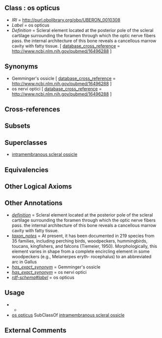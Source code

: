
## Class : os opticus

 * *IRI* = http://purl.obolibrary.org/obo/UBERON_0010308
 * *Label* = os opticus
 * *Definition* = Scleral element located at the posterior pole of the scleral cartilage surrounding the foramen through which the optic nerve fibers pass. the internal architecture of this bone reveals a cancellous marrow cavity with fatty tissue. [ [database_cross_reference](../../ef/oboInOwl#hasDbXref.md) = http://www.ncbi.nlm.nih.gov/pubmed/16496288 ]

## Synonyms

 * Gemminger's ossicle [ [database_cross_reference](../../ef/oboInOwl#hasDbXref.md) = http://www.ncbi.nlm.nih.gov/pubmed/16496288 ]
 * os nervi optici [ [database_cross_reference](../../ef/oboInOwl#hasDbXref.md) = http://www.ncbi.nlm.nih.gov/pubmed/16496288 ]

## Cross-references


## Subsets


## Superclasses

 * [intramembranous scleral ossicle](../../UBERON/98/UBERON_0010298.md)

## Equivalencies


## Other Logical Axioms


## Other Annotations

 * *[definition](../../IAO/15/IAO_0000115.md)* = Scleral element located at the posterior pole of the scleral cartilage surrounding the foramen through which the optic nerve fibers pass. the internal architecture of this bone reveals a cancellous marrow cavity with fatty tissue.
 * *[taxon_notes](../../UBPROP/08/UBPROP_0000008.md)* = At present, it has been documented in 219 species from 35 families, including perching birds, woodpeckers, hummingbirds, toucans, kingfishers, and falcons (Tiemeier, 1950). Morphologically, this element varies in shape from a complete encircling element in some woodpeckers (e.g., Melanerpes eryth- rocephalus) to an abbreviated arc in Gallus
 * *[has_exact_synonym](../../ym/oboInOwl#hasExactSynonym.md)* = Gemminger's ossicle
 * *[has_exact_synonym](../../ym/oboInOwl#hasExactSynonym.md)* = os nervi optici
 * *[rdf-schema#label](../../el/rdf-schema#label.md)* = os opticus

## Usage

 * -
 * [os opticus](../../UBERON/08/UBERON_0010308.md) SubClassOf [intramembranous scleral ossicle](../../UBERON/98/UBERON_0010298.md)

## External Comments

